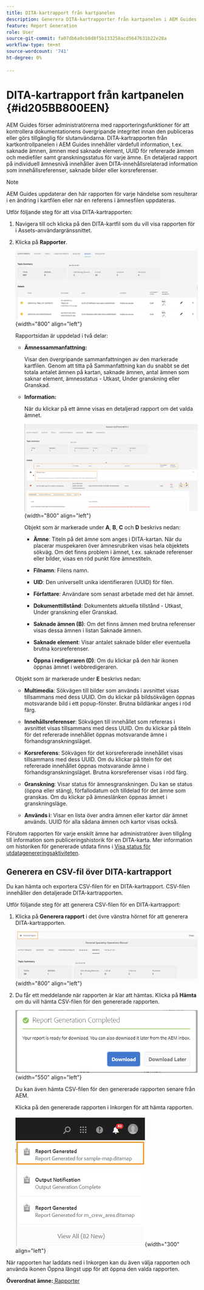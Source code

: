 ```yaml
---
title: DITA-kartrapport från kartpanelen
description: Generera DITA-kartrapporter från kartpanelen i AEM Guides. Lär dig hur du genererar CSV-filen för en DITA-kartrapport.
feature: Report Generation
role: User
source-git-commit: fa07db6a9cb8d8f5b133258acd5647631b22e28a
workflow-type: tm+mt
source-wordcount: '741'
ht-degree: 0%

---
```


# DITA-kartrapport från kartpanelen {#id205BB800EEN}

AEM Guides förser administratörerna med rapporteringsfunktioner för att kontrollera dokumentationens övergripande integritet innan den publiceras eller görs tillgänglig för slutanvändarna. DITA-kartrapporten från kartkontrollpanelen i AEM Guides innehåller värdefull information, t.ex. saknade ämnen, ämnen med saknade element, UUID för refererade ämnen och mediefiler samt granskningsstatus för varje ämne. En detaljerad rapport på individuell ämnesnivå innehåller även DITA-innehållsrelaterad information som innehållsreferenser, saknade bilder eller korsreferenser.

>[!NOTE]
>
> AEM Guides uppdaterar den här rapporten för varje händelse som resulterar i en ändring i kartfilen eller när en referens i ämnesfilen uppdateras.

Utför följande steg för att visa DITA-kartrapporten:

1. Navigera till och klicka på den DITA-kartfil som du vill visa rapporten för i Assets-användargränssnittet.

1. Klicka på **Rapporter**.

   ![](images/reports-page-uuid.png){width="800" align="left"}

   Rapportsidan är uppdelad i två delar:

   - **Ämnessammanfattning:**

     Visar den övergripande sammanfattningen av den markerade kartfilen. Genom att titta på Sammanfattning kan du snabbt se det totala antalet ämnen på kartan, saknade ämnen, antal ämnen som saknar element, ämnesstatus - Utkast, Under granskning eller Granskad.

   - **Information:**

     När du klickar på ett ämne visas en detaljerad rapport om det valda ämnet.

     ![](images/detailed-report-uuid.png){width="800" align="left"}

     Objekt som är markerade under **A**, **B**, **C** och **D** beskrivs nedan:

      - **Ämne**: Titeln på det ämne som anges i DITA-kartan. När du placerar muspekaren över ämnesrubriken visas hela objektets sökväg. Om det finns problem i ämnet, t.ex. saknade referenser eller bilder, visas en röd punkt före ämnestiteln.

      - **Filnamn**: Filens namn.

      - **UID**: Den universellt unika identifieraren \(UUID\) för filen.

      - **Författare**: Användare som senast arbetade med det här ämnet.

      - **Dokumenttillstånd**: Dokumentets aktuella tillstånd - Utkast, Under granskning eller Granskad.

      - **Saknade ämnen \(B\)**: Om det finns ämnen med brutna referenser visas dessa ämnen i listan Saknade ämnen.

      - **Saknade element**: Visar antalet saknade bilder eller eventuella brutna korsreferenser.

      - **Öppna i redigeraren \(D\)**: Om du klickar på den här ikonen öppnas ämnet i webbredigeraren.


   Objekt som är markerade under **E** beskrivs nedan:

   - **Multimedia**: Sökvägen till bilder som används i avsnittet visas tillsammans med dess UUID. Om du klickar på bildsökvägen öppnas motsvarande bild i ett popup-fönster. Brutna bildlänkar anges i röd färg.

   - **Innehållsreferenser**: Sökvägen till innehållet som refereras i avsnittet visas tillsammans med dess UUID. Om du klickar på titeln för det refererade innehållet öppnas motsvarande ämne i förhandsgranskningsläget.

   - **Korsreferens**: Sökvägen för det korsrefererade innehållet visas tillsammans med dess UUID. Om du klickar på titeln för det refererade innehållet öppnas motsvarande ämne i förhandsgranskningsläget. Brutna korsreferenser visas i röd färg.

   - **Granskning**: Visar status för ämnesgranskningen. Du kan se status \(öppna eller stäng\), förfallodatum och tilldelad för det ämne som granskas. Om du klickar på ämneslänken öppnas ämnet i granskningsläge.

   - **Används i**: Visar en lista över andra ämnen eller kartor där ämnet används. UUID för alla sådana ämnen och kartor visas också.

Förutom rapporten för varje enskilt ämne har administratörer även tillgång till information som publiceringshistorik för en DITA-karta. Mer information om historiken för genererade utdata finns i [Visa status för utdatagenereringsaktiviteten](generate-output-for-a-dita-map.md#viewing_output_history).

## Generera en CSV-fil över DITA-kartrapport

Du kan hämta och exportera CSV-filen för en DITA-kartrapport. CSV-filen innehåller den detaljerade DITA-kartrapporten.

Utför följande steg för att generera CSV-filen för en DITA-kartrapport:

1. Klicka på **Generera rapport** i det övre vänstra hörnet för att generera DITA-kartrapporten.

   ![](images/generate-DITA-map-report.png){width="800" align="left"}

1. Du får ett meddelande när rapporten är klar att hämtas. Klicka på **Hämta** om du vill hämta CSV-filen för den genererade rapporten.

   ![](images/download-report-dialog.png){width="550" align="left"}


   Du kan även hämta CSV-filen för den genererade rapporten senare från AEM.

   Klicka på den genererade rapporten i Inkorgen för att hämta rapporten.

   ![](images/report-inbox--notification.png){width="300" align="left"}

När rapporten har laddats ned i Inkorgen kan du även välja rapporten och använda ikonen Öppna längst upp för att öppna den valda rapporten.

**Överordnat ämne:**[ Rapporter](reports-intro.md)
